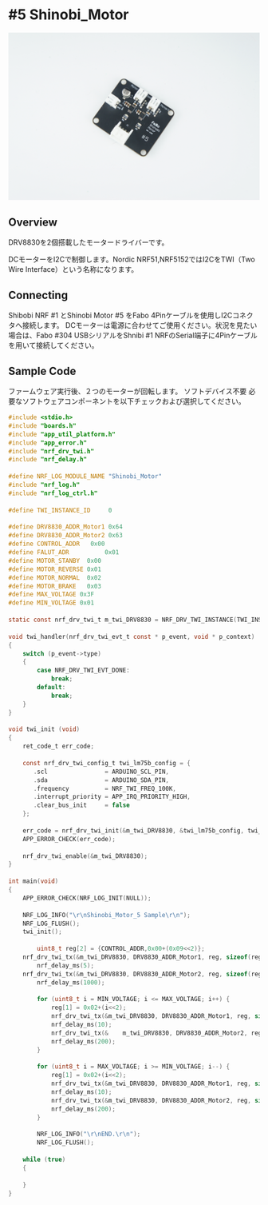 # #5 Shinobi_Motor

![](../img/Shinobi_Motor/Shinobi_Motor.JPG)
<!--COLORME-->

## Overview
DRV8830を2個搭載したモータードライバーです。

DCモーターをI2Cで制御します。Nordic NRF51,NRF5152ではI2CをTWI（Two Wire Interface）という名称になります。

## Connecting
Shibobi NRF #1 とShinobi Motor #5 をFabo 4Pinケーブルを使用しI2Cコネクタへ接続します。
DCモーターは電源に合わせてご使用ください。状況を見たい場合は、Fabo #304 USBシリアルをShnibi #1 NRFのSerial端子に4Pinケーブルを用いて接続してください。

## Sample Code

ファームウェア実行後、２つのモーターが回転します。
ソフトデバイス不要
必要なソフトウェアコンポーネントを以下チェックおよび選択してください。

```c
#include <stdio.h>
#include "boards.h"
#include "app_util_platform.h"
#include "app_error.h"
#include "nrf_drv_twi.h"
#include "nrf_delay.h"

#define NRF_LOG_MODULE_NAME "Shinobi_Motor"
#include "nrf_log.h"
#include "nrf_log_ctrl.h"

#define TWI_INSTANCE_ID     0

#define DRV8830_ADDR_Motor1	0x64
#define DRV8830_ADDR_Motor2	0x63
#define CONTROL_ADDR   0x00
#define FALUT_ADR		   0x01
#define MOTOR_STANBY  0x00  
#define MOTOR_REVERSE 0x01
#define MOTOR_NORMAL  0x02
#define MOTOR_BRAKE   0x03
#define MAX_VOLTAGE 0x3F
#define MIN_VOLTAGE 0x01

static const nrf_drv_twi_t m_twi_DRV8830 = NRF_DRV_TWI_INSTANCE(TWI_INSTANCE_ID);

void twi_handler(nrf_drv_twi_evt_t const * p_event, void * p_context)
{
    switch (p_event->type)
    {
        case NRF_DRV_TWI_EVT_DONE:
            break;
        default:
            break;		
    }
}

void twi_init (void)
{
    ret_code_t err_code;

    const nrf_drv_twi_config_t twi_lm75b_config = {
       .scl                = ARDUINO_SCL_PIN,
       .sda                = ARDUINO_SDA_PIN,
       .frequency          = NRF_TWI_FREQ_100K,
       .interrupt_priority = APP_IRQ_PRIORITY_HIGH,
       .clear_bus_init     = false
    };

    err_code = nrf_drv_twi_init(&m_twi_DRV8830, &twi_lm75b_config, twi_handler, NULL);
    APP_ERROR_CHECK(err_code);

    nrf_drv_twi_enable(&m_twi_DRV8830);
}

int main(void)
{
    APP_ERROR_CHECK(NRF_LOG_INIT(NULL));

    NRF_LOG_INFO("\r\nShinobi_Motor_5 Sample\r\n");
    NRF_LOG_FLUSH();
    twi_init();

		uint8_t reg[2] = {CONTROL_ADDR,0x00+(0x09<<2)};
    nrf_drv_twi_tx(&m_twi_DRV8830, DRV8830_ADDR_Motor1, reg, sizeof(reg), false);
		nrf_delay_ms(5);
    nrf_drv_twi_tx(&m_twi_DRV8830, DRV8830_ADDR_Motor2, reg, sizeof(reg), false);
		nrf_delay_ms(1000);

		for (uint8_t i = MIN_VOLTAGE; i <= MAX_VOLTAGE; i++) {
			reg[1] = 0x02+(i<<2);
			nrf_drv_twi_tx(&m_twi_DRV8830, DRV8830_ADDR_Motor1, reg, sizeof(reg), false);
			nrf_delay_ms(10);
			nrf_drv_twi_tx(&	m_twi_DRV8830, DRV8830_ADDR_Motor2, reg, sizeof(reg), false);
			nrf_delay_ms(200);
		}

		for (uint8_t i = MAX_VOLTAGE; i >= MIN_VOLTAGE; i--) {
			reg[1] = 0x02+(i<<2);
			nrf_drv_twi_tx(&m_twi_DRV8830, DRV8830_ADDR_Motor1, reg, sizeof(reg), false);
			nrf_delay_ms(10);
			nrf_drv_twi_tx(&m_twi_DRV8830, DRV8830_ADDR_Motor2, reg, sizeof(reg), false);
			nrf_delay_ms(200);
		}

		NRF_LOG_INFO("\r\nEND.\r\n");
		NRF_LOG_FLUSH();

    while (true)
    {

    }
}

```
